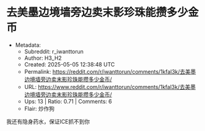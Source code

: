 # 去美墨边境墙旁边卖末影珍珠能攒多少金币

- Metadata:
  - Subreddit: r_iwanttorun
  - Author: H3_H2
  - Created: 2025-05-05 12:38:48 UTC
  - Permalink: https://reddit.com/r/iwanttorun/comments/1kfal3k/去美墨边境墙旁边卖末影珍珠能攒多少金币/
  - URL: https://www.reddit.com/r/iwanttorun/comments/1kfal3k/去美墨边境墙旁边卖末影珍珠能攒多少金币/
  - Ups: 13 | Ratio: 0.71 | Comments: 6
  - Flair: 炒作狗


我还有隐身药水，保证ICE抓不到你

